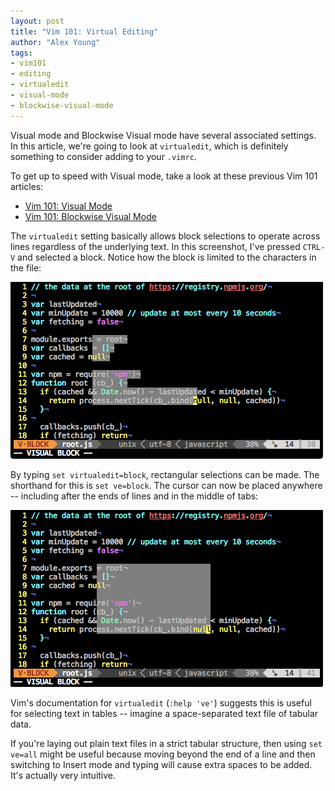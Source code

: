 ```yaml
---
layout: post
title: "Vim 101: Virtual Editing"
author: "Alex Young"
tags:
- vim101
- editing
- virtualedit
- visual-mode
- blockwise-visual-mode
---
```


Visual mode and Blockwise Visual mode have several associated settings.  In this article, we're going to look at `virtualedit`, which is definitely something to consider adding to your `.vimrc`.

To get up to speed with Visual mode, take a look at these previous Vim 101 articles:

* [Vim 101: Visual Mode](http://usevim.com/2012/05/11/visual/)
* [Vim 101: Blockwise Visual Mode](http://usevim.com/2012/05/18/vim101-visual-mode-2/)

The `virtualedit` setting basically allows block selections to operate across lines regardless of the underlying text.  In this screenshot, I've pressed `CTRL-V` and selected a block.  Notice how the block is limited to the characters in the file:

![Blockwise selection](/images/posts/vim101-virtualedit-1.png)

By typing `set virtualedit=block`, rectangular selections can be made.  The shorthand for this is `set ve=block`.  The cursor can now be placed anywhere -- including after the ends of lines and in the middle of tabs:

![virtualedit=block](/images/posts/vim101-virtualedit-2.png)

Vim's documentation for `virtualedit` (`:help 've'`) suggests this is useful for selecting text in tables -- imagine a space-separated text file of tabular data.

If you're laying out plain text files in a strict tabular structure, then using `set ve=all` might be useful because moving beyond the end of a line and then switching to Insert mode and typing will cause extra spaces to be added.  It's actually very intuitive.
